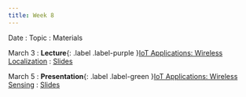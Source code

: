 ```yaml
---
title: Week 8
---
```


Date
: Topic
  : Materials

March 3
: **Lecture**{: .label .label-purple }[IoT Applications: Wireless Localization](#)
  : [Slides](#)

March 5
: **Presentation**{: .label .label-green }[IoT Applications: Wireless Sensing](#)
  : [Slides](#)
